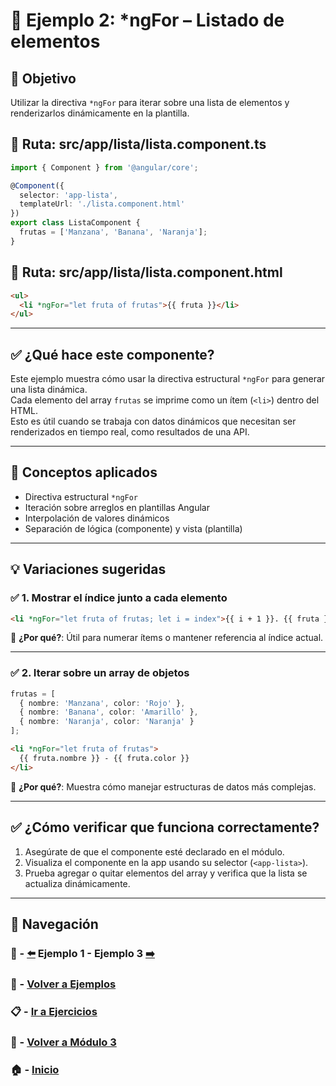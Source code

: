 # 🧪 Ejemplo 2: *ngFor – Listado de elementos

## 🎯 Objetivo
Utilizar la directiva `*ngFor` para iterar sobre una lista de elementos y renderizarlos dinámicamente en la plantilla.

## 📁 Ruta: src/app/lista/lista.component.ts
```ts
import { Component } from '@angular/core';

@Component({
  selector: 'app-lista',
  templateUrl: './lista.component.html'
})
export class ListaComponent {
  frutas = ['Manzana', 'Banana', 'Naranja'];
}
```

## 📁 Ruta: src/app/lista/lista.component.html
```html
<ul>
  <li *ngFor="let fruta of frutas">{{ fruta }}</li>
</ul>
```

---

## ✅ ¿Qué hace este componente?

Este ejemplo muestra cómo usar la directiva estructural `*ngFor` para generar una lista dinámica.  
Cada elemento del array `frutas` se imprime como un ítem (`<li>`) dentro del HTML.  
Esto es útil cuando se trabaja con datos dinámicos que necesitan ser renderizados en tiempo real, como resultados de una API.

---

## 🧠 Conceptos aplicados

- Directiva estructural `*ngFor`
- Iteración sobre arreglos en plantillas Angular
- Interpolación de valores dinámicos
- Separación de lógica (componente) y vista (plantilla)

---

## 💡 Variaciones sugeridas

### ✅ 1. Mostrar el índice junto a cada elemento

```html
<li *ngFor="let fruta of frutas; let i = index">{{ i + 1 }}. {{ fruta }}</li>
```

📌 **¿Por qué?**: Útil para numerar ítems o mantener referencia al índice actual.

---

### ✅ 2. Iterar sobre un array de objetos

```ts
frutas = [
  { nombre: 'Manzana', color: 'Rojo' },
  { nombre: 'Banana', color: 'Amarillo' },
  { nombre: 'Naranja', color: 'Naranja' }
];
```

```html
<li *ngFor="let fruta of frutas">
  {{ fruta.nombre }} - {{ fruta.color }}
</li>
```

📌 **¿Por qué?**: Muestra cómo manejar estructuras de datos más complejas.

---

## ✅ ¿Cómo verificar que funciona correctamente?

1. Asegúrate de que el componente esté declarado en el módulo.
2. Visualiza el componente en la app usando su selector (`<app-lista>`).
3. Prueba agregar o quitar elementos del array y verifica que la lista se actualiza dinámicamente.

---

## 🔁 Navegación

### 🧪 - [⬅️](./Ejemplo_1.md) Ejemplo 1 - Ejemplo 3 [➡️](./Ejemplo_3.md)

### 🧪 - [Volver a Ejemplos](../README.md)

### 📋 - [Ir a Ejercicios](../../Ejercicios/README.md)

### 📘 - [Volver a Módulo 3](../../Modulo_3.md)

### 🏠 - [Inicio](../../../README.md)


